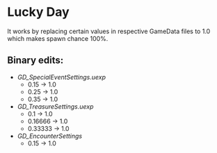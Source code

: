 # Lucky Day

It works by replacing certain values in respective GameData files to 1.0 which makes spawn chance 100%.

## **Binary edits**:
- *GD_SpecialEventSettings.uexp*
  - 0.15 -> 1.0
  - 0.25 -> 1.0
  - 0.35 -> 1.0
- *GD_TreasureSettings.uexp*
  - 0.1 -> 1.0
  - 0.16666 -> 1.0
  - 0.33333 -> 1.0
- *GD_EncounterSettings*
  - 0.15 -> 1.0
